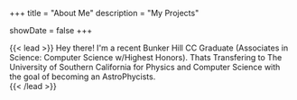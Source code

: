 +++
title = "About Me"
description = "My Projects"

showDate = false
+++

{{< lead >}}
Hey there! I'm a recent Bunker Hill CC Graduate (Associates in Science: Computer Science w/Highest Honors). Thats Transfering to The University of Southern California for Physics and Computer Science with the goal of becoming an AstroPhycists.  
{{< /lead >}}